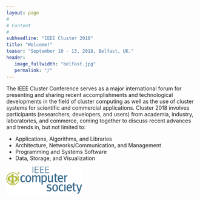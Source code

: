 ```yaml
---
layout: page
#
# Content
#
subheadline: "IEEE Cluster 2018"
title: "Welcome!"
teaser: "September 10 - 13, 2018, Belfast, UK."
header:
   image_fullwidth: "belfast.jpg"
   permalink: "/"
---
```



The IEEE Cluster Conference serves as a major international forum for
presenting and sharing recent accomplishments and technological developments in
the field of cluster computing as well as the use of cluster systems for
scientific and commercial applications. Cluster 2018 involves participants
(researchers, developers, and users) from academia, industry, laboratories, and
commerce, coming together to discuss recent advances and trends in, but not
limited to:

 - Applications, Algorithms, and Libraries
 - Architecture, Networks/Communication, and Management
 - Programming and Systems Software
 - Data, Storage, and Visualization


<!--<img src="images/sighpc.png" width="200">-->
<img src="images/ieee.gif" width="200">

